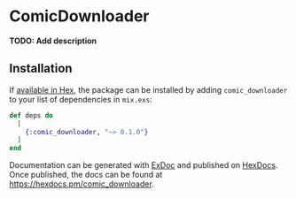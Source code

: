 # ComicDownloader

**TODO: Add description**

## Installation

If [available in Hex](https://hex.pm/docs/publish), the package can be installed
by adding `comic_downloader` to your list of dependencies in `mix.exs`:

```elixir
def deps do
  [
    {:comic_downloader, "~> 0.1.0"}
  ]
end
```

Documentation can be generated with [ExDoc](https://github.com/elixir-lang/ex_doc)
and published on [HexDocs](https://hexdocs.pm). Once published, the docs can
be found at <https://hexdocs.pm/comic_downloader>.

